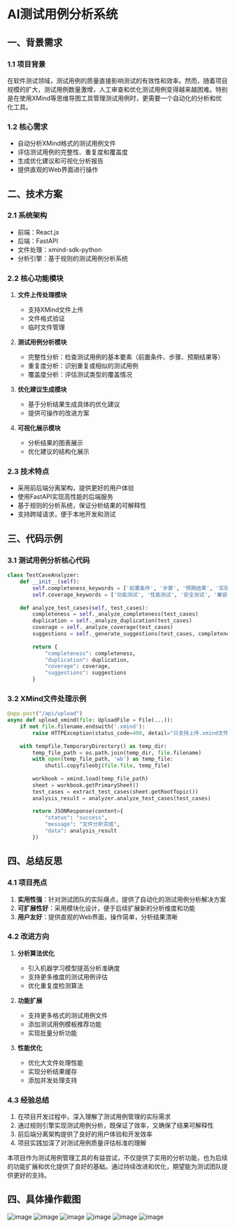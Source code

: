 # AI测试用例分析系统

## 一、背景需求

### 1.1 项目背景
在软件测试领域，测试用例的质量直接影响测试的有效性和效率。然而，随着项目规模的扩大，测试用例数量激增，人工审查和优化测试用例变得越来越困难。特别是在使用XMind等思维导图工具管理测试用例时，更需要一个自动化的分析和优化工具。

### 1.2 核心需求
- 自动分析XMind格式的测试用例文件
- 评估测试用例的完整性、重复度和覆盖度
- 生成优化建议和可视化分析报告
- 提供直观的Web界面进行操作

## 二、技术方案

### 2.1 系统架构
- 前端：React.js
- 后端：FastAPI
- 文件处理：xmind-sdk-python
- 分析引擎：基于规则的测试用例分析系统

### 2.2 核心功能模块
1. **文件上传处理模块**
   - 支持XMind文件上传
   - 文件格式验证
   - 临时文件管理

2. **测试用例分析模块**
   - 完整性分析：检查测试用例的基本要素（前置条件、步骤、预期结果等）
   - 重复度分析：识别重复或相似的测试用例
   - 覆盖度分析：评估测试类型的覆盖情况

3. **优化建议生成模块**
   - 基于分析结果生成具体的优化建议
   - 提供可操作的改进方案

4. **可视化展示模块**
   - 分析结果的图表展示
   - 优化建议的结构化展示

### 2.3 技术特点
- 采用前后端分离架构，提供更好的用户体验
- 使用FastAPI实现高性能的后端服务
- 基于规则的分析系统，保证分析结果的可解释性
- 支持跨域请求，便于本地开发和测试

## 三、代码示例

### 3.1 测试用例分析核心代码
```python
class TestCaseAnalyzer:
    def __init__(self):
        self.completeness_keywords = ['前置条件', '步骤', '预期结果', '实际结果']
        self.coverage_keywords = ['功能测试', '性能测试', '安全测试', '兼容性测试', '界面测试']
    
    def analyze_test_cases(self, test_cases):
        completeness = self._analyze_completeness(test_cases)
        duplication = self._analyze_duplication(test_cases)
        coverage = self._analyze_coverage(test_cases)
        suggestions = self._generate_suggestions(test_cases, completeness, duplication, coverage)
        
        return {
            "completeness": completeness,
            "duplication": duplication,
            "coverage": coverage,
            "suggestions": suggestions
        }
```

### 3.2 XMind文件处理示例
```python
@app.post("/api/upload")
async def upload_xmind(file: UploadFile = File(...)):
    if not file.filename.endswith('.xmind'):
        raise HTTPException(status_code=400, detail="只支持上传.xmind文件")
    
    with tempfile.TemporaryDirectory() as temp_dir:
        temp_file_path = os.path.join(temp_dir, file.filename)
        with open(temp_file_path, 'wb') as temp_file:
            shutil.copyfileobj(file.file, temp_file)
        
        workbook = xmind.load(temp_file_path)
        sheet = workbook.getPrimarySheet()
        test_cases = extract_test_cases(sheet.getRootTopic())
        analysis_result = analyzer.analyze_test_cases(test_cases)
        
        return JSONResponse(content={
            "status": "success",
            "message": "文件分析完成",
            "data": analysis_result
        })
```

## 四、总结反思

### 4.1 项目亮点
1. **实用性强**：针对测试团队的实际痛点，提供了自动化的测试用例分析解决方案
2. **可扩展性好**：采用模块化设计，便于后续扩展新的分析维度和功能
3. **用户友好**：提供直观的Web界面，操作简单，分析结果清晰

### 4.2 改进方向
1. **分析算法优化**
   - 引入机器学习模型提高分析准确度
   - 支持更多维度的测试用例评估
   - 优化重复度检测算法

2. **功能扩展**
   - 支持更多格式的测试用例文件
   - 添加测试用例模板推荐功能
   - 实现批量分析功能

3. **性能优化**
   - 优化大文件处理性能
   - 实现分析结果缓存
   - 添加并发处理支持

### 4.3 经验总结
1. 在项目开发过程中，深入理解了测试用例管理的实际需求
2. 通过规则引擎实现测试用例分析，既保证了效率，又确保了结果可解释性
3. 前后端分离架构提供了良好的用户体验和开发效率
4. 项目实践加深了对测试用例质量评估标准的理解

本项目作为测试用例管理工具的有益尝试，不仅提供了实用的分析功能，也为后续的功能扩展和优化提供了良好的基础。通过持续改进和优化，期望能为测试团队提供更好的支持。

## 四、具体操作截图

![image](https://github.com/user-attachments/assets/013e67c8-c6eb-43a0-8044-9359392a8221)
![image](https://github.com/user-attachments/assets/8c6edc36-8f45-4813-b71d-08f06746749e)
![image](https://github.com/user-attachments/assets/f2d6db42-f338-4317-9727-a8f442c8b3f4)
![image](https://github.com/user-attachments/assets/8365cd0c-7b00-424e-bcc3-067b0b2cdcdf)
![image](https://github.com/user-attachments/assets/ef81e190-dd22-43d4-8f21-61be5e789b60)
![image](https://github.com/user-attachments/assets/66f19ab8-f7d2-4b15-918b-6223cffb6c6c)









